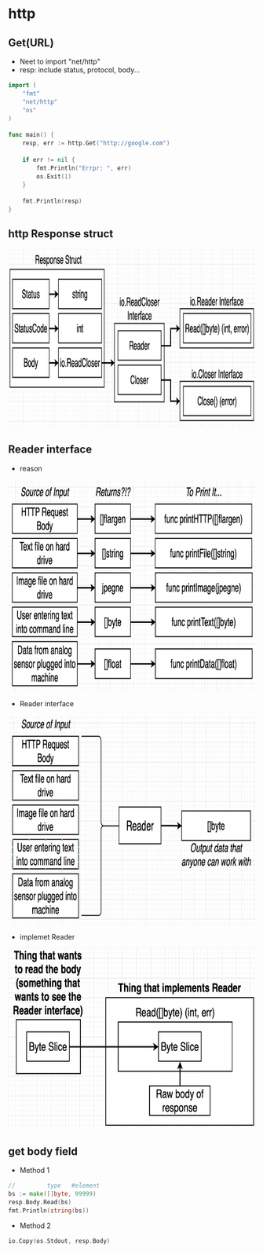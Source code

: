 # http

## Get(URL)
- Neet to import "net/http"
- resp: include status, protocol, body...
```Go
import (
	"fmt"
	"net/http"
	"os"
)

func main() {
	resp, err := http.Get("http://google.com")

	if err != nil {
		fmt.Println("Errpr: ", err)
		os.Exit(1)
	}

	fmt.Println(resp)
}
```

## http Response struct
<img src="https://github.com/BB88BB/GoDev_Learning/blob/main/4.interface/http/response__struct.png" width="944" height="364" />

## Reader interface
- reason  
<img src="https://github.com/BB88BB/GoDev_Learning/blob/main/4.interface/http/reason.png" width="836" height="431" />

- Reader interface  
<img src="https://github.com/BB88BB/GoDev_Learning/blob/main/4.interface/http/reader_interface.png" width="825" height="427" />

- implemet Reader
<img src="https://github.com/BB88BB/GoDev_Learning/blob/main/4.interface/http/read_implementation.png" width="694" height="370" />

## get body field
- Method 1
```Go
//         type   #element
bs := make([]byte, 99999)
resp.Body.Read(bs)
fmt.Println(string(bs))
```
- Method 2 
```Go
io.Copy(os.Stdout, resp.Body)
```